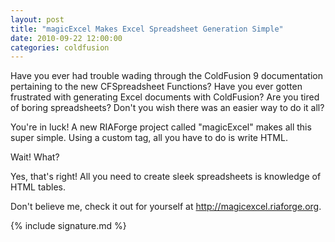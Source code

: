 ```yaml
---
layout: post
title: "magicExcel Makes Excel Spreadsheet Generation Simple"
date: 2010-09-22 12:00:00
categories: coldfusion
---
```


Have you ever had trouble wading through the ColdFusion 9 documentation pertaining to the new CFSpreadsheet Functions? Have you ever gotten frustrated with generating Excel documents with ColdFusion? Are you tired of boring spreadsheets? Don't you wish there was an easier way to do it all?

You're in luck! A new RIAForge project called "magicExcel" makes all this super simple. Using a custom tag, all you have to do is write HTML.

Wait! What?

Yes, that's right! All you need to create sleek spreadsheets is knowledge of HTML tables.

Don't believe me, check it out for yourself at <a href="http://magicexcel.riaforge.org" target="_blank">http://magicexcel.riaforge.org</a>.

{% include signature.md %}

